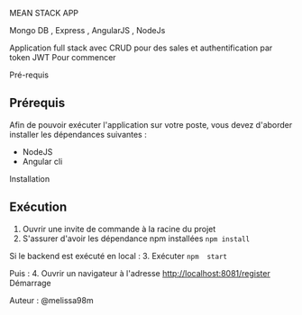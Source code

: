 MEAN STACK APP

Mongo DB , Express , AngularJS , NodeJs

Application full stack avec CRUD pour des sales et authentification par token JWT
Pour commencer


Pré-requis

## Prérequis
Afin de pouvoir exécuter l'application sur votre poste, vous devez d'aborder installer les dépendances suivantes :

  * NodeJS
  * Angular cli
  
Installation

## Exécution

1. Ouvrir une invite de commande à la racine du projet
2. S'assurer d'avoir les dépendance npm installées `npm install`

Si le backend est exécuté en local :
3. Exécuter `npm  start`
 
Puis :
4. Ouvrir un navigateur à l'adresse [http://localhost:8081/register](http://localhost/login)
Démarrage


Auteur : @melissa98m
